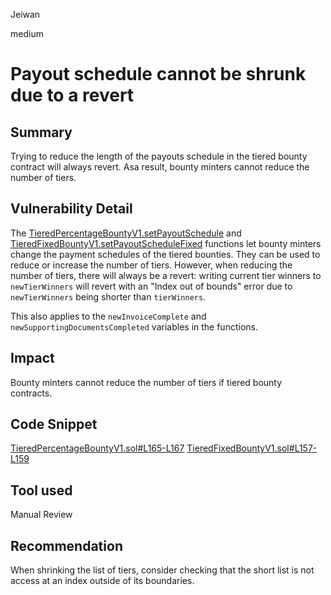 Jeiwan

medium

# Payout schedule cannot be shrunk due to a revert

## Summary
Trying to reduce the length of the payouts schedule in the tiered bounty contract will always revert. Asa result, bounty minters cannot reduce the number of tiers.
## Vulnerability Detail
The [TieredPercentageBountyV1.setPayoutSchedule](https://github.com/sherlock-audit/2023-02-openq/blob/main/contracts/Bounty/Implementations/TieredPercentageBountyV1.sol#L141) and [TieredFixedBountyV1.setPayoutScheduleFixed](https://github.com/sherlock-audit/2023-02-openq/blob/main/contracts/Bounty/Implementations/TieredFixedBountyV1.sol#L138) functions let bounty minters change the payment schedules of the tiered bounties. They can be used to reduce or increase the number of tiers. However, when reducing the number of tiers, there will always be a revert: writing current tier winners to `newTierWinners` will revert with an "Index out of bounds" error due to `newTierWinners` being shorter than `tierWinners`.

This also applies to the `newInvoiceComplete` and `newSupportingDocumentsCompleted` variables in the functions.
## Impact
Bounty minters cannot reduce the number of tiers if tiered bounty contracts.
## Code Snippet
[TieredPercentageBountyV1.sol#L165-L167](https://github.com/sherlock-audit/2023-02-openq/blob/main/contracts/Bounty/Implementations/TieredPercentageBountyV1.sol#L165-L167)
[TieredFixedBountyV1.sol#L157-L159](https://github.com/sherlock-audit/2023-02-openq/blob/main/contracts/Bounty/Implementations/TieredFixedBountyV1.sol#L157-L159)
## Tool used
Manual Review
## Recommendation
When shrinking the list of tiers, consider checking that the short list is not access at an index outside of its boundaries.